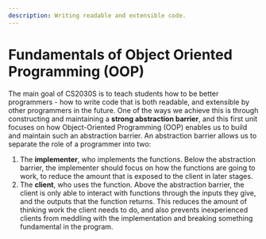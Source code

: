 ```yaml
---
description: Writing readable and extensible code.
---
```


# Fundamentals of Object Oriented Programming (OOP)

The main goal of CS2030S is to teach students how to be better programmers - how to write code that is both readable, and extensible by other programmers in the future. One of the ways we achieve this is through constructing and maintaining a **strong abstraction barrier**, and this first unit focuses on how Object-Oriented Programming (OOP) enables us to build and maintain such an abstraction barrier. An abstraction barrier allows us to separate the role of a programmer into two:

1. The **implementer**, who implements the functions. Below the abstraction barrier, the implementer should focus on how the functions are going to work, to reduce the amount that is exposed to the client in later stages.
2. The **client**, who uses the function. Above the abstraction barrier, the client is only able to interact with functions through the inputs they give, and the outputs that the function returns. This reduces the amount of thinking work the client needs to do, and also prevents inexperienced clients from meddling with the implementation and breaking something fundamental in the program.
